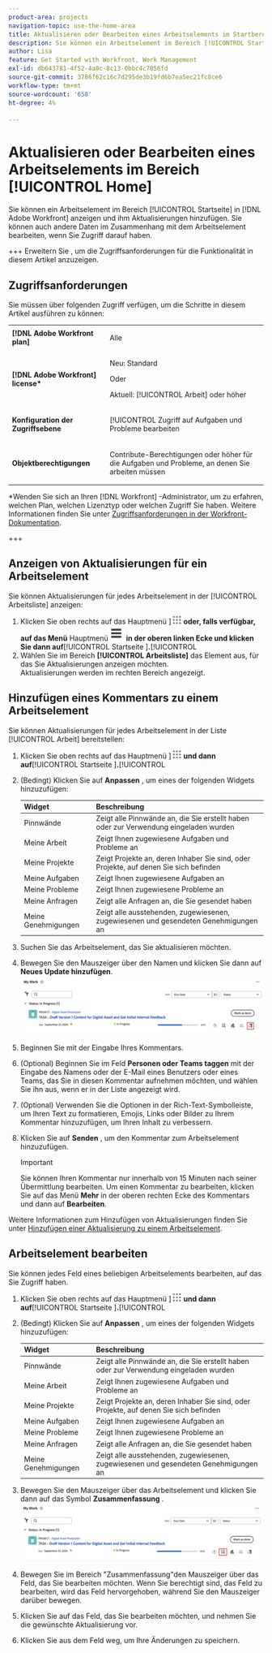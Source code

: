 ```yaml
---
product-area: projects
navigation-topic: use-the-home-area
title: Aktualisieren oder Bearbeiten eines Arbeitselements im Startbereich
description: Sie können ein Arbeitselement im Bereich [!UICONTROL Startseite] in Adobe Workfront anzeigen und ihm Aktualisierungen hinzufügen. Sie können auch andere Daten im Zusammenhang mit dem Arbeitselement bearbeiten, wenn Sie Zugriff darauf haben.
author: Lisa
feature: Get Started with Workfront, Work Management
exl-id: db643781-4f52-4a8c-8c13-0bbc4c7056fd
source-git-commit: 3786f62c16c7d295de3b19fd6b7ea5ec21fc8ce6
workflow-type: tm+mt
source-wordcount: '658'
ht-degree: 4%

---
```


# Aktualisieren oder Bearbeiten eines Arbeitselements im Bereich [!UICONTROL Home]

<!--Audited: April 2024-->

Sie können ein Arbeitselement im Bereich [!UICONTROL Startseite] in [!DNL Adobe Workfront] anzeigen und ihm Aktualisierungen hinzufügen. Sie können auch andere Daten im Zusammenhang mit dem Arbeitselement bearbeiten, wenn Sie Zugriff darauf haben.

+++ Erweitern Sie , um die Zugriffsanforderungen für die Funktionalität in diesem Artikel anzuzeigen.

## Zugriffsanforderungen

Sie müssen über folgenden Zugriff verfügen, um die Schritte in diesem Artikel ausführen zu können:

<table style="table-layout:auto"> 
 <col> 
 </col> 
 <col> 
 </col> 
 <tbody> 
  <tr> 
   <td role="rowheader"><strong>[!DNL Adobe Workfront plan]</strong></td> 
   <td> <p>Alle</p> </td> 
  </tr> 
  <tr> 
   <td role="rowheader"><strong>[!DNL Adobe Workfront] license*</strong></td> 
   <td> <p>Neu: Standard</p>
   Oder

<p>Aktuell: [!UICONTROL Arbeit] oder höher</p> </td> 
  </tr> 
  <tr> 
   <td role="rowheader"><strong>Konfiguration der Zugriffsebene</strong></td> 
   <td> <p>[!UICONTROL Zugriff auf Aufgaben und Probleme bearbeiten</p> </td> 
  </tr> 
  <tr> 
   <td role="rowheader"><strong>Objektberechtigungen</strong></td> 
   <td> <p>Contribute-Berechtigungen oder höher für die Aufgaben und Probleme, an denen Sie arbeiten müssen</p> </td> 
  </tr> 
 </tbody> 
</table>

*Wenden Sie sich an Ihren [!DNL Workfront] -Administrator, um zu erfahren, welchen Plan, welchen Lizenztyp oder welchen Zugriff Sie haben. Weitere Informationen finden Sie unter [Zugriffsanforderungen in der Workfront-Dokumentation](/help/quicksilver/administration-and-setup/add-users/access-levels-and-object-permissions/access-level-requirements-in-documentation.md).

+++

## Anzeigen von Aktualisierungen für ein Arbeitselement

Sie können Aktualisierungen für jedes Arbeitselement in der [!UICONTROL Arbeitsliste] anzeigen:

1. Klicken Sie oben rechts auf das Hauptmenü ]**![](assets/main-menu-icon.png) oder, falls verfügbar, auf das Menü** Hauptmenü&#x200B;**![](assets/lines-main-menu.png) in der oberen linken Ecke und klicken Sie dann auf**[!UICONTROL  Startseite ]**.**[!UICONTROL 
1. Wählen Sie im Bereich **[!UICONTROL Arbeitsliste]** das Element aus, für das Sie Aktualisierungen anzeigen möchten.\
   Aktualisierungen werden im rechten Bereich angezeigt.



## Hinzufügen eines Kommentars zu einem Arbeitselement

Sie können Aktualisierungen für jedes Arbeitselement in der Liste [!UICONTROL Arbeit] bereitstellen:

1. Klicken Sie oben rechts auf das Hauptmenü ]**![](assets/main-menu-icon.png) und dann auf**[!UICONTROL  Startseite ]**.**[!UICONTROL 
1. (Bedingt) Klicken Sie auf **Anpassen** , um eines der folgenden Widgets hinzuzufügen:

   | Widget | Beschreibung |
   |--------------|---------------------------------------------------------------------------------------------------|
   | Pinnwände | Zeigt alle Pinnwände an, die Sie erstellt haben oder zur Verwendung eingeladen wurden |
   | Meine Arbeit | Zeigt Ihnen zugewiesene Aufgaben und Probleme an |
   | Meine Projekte | Zeigt Projekte an, deren Inhaber Sie sind, oder Projekte, auf denen Sie sich befinden |
   | Meine Aufgaben | Zeigt Ihnen zugewiesene Aufgaben an |
   | Meine Probleme | Zeigt Ihnen zugewiesene Probleme an |
   | Meine Anfragen | Zeigt alle Anfragen an, die Sie gesendet haben |
   | Meine Genehmigungen | Zeigt alle ausstehenden, zugewiesenen, zugewiesenen und gesendeten Genehmigungen an |

1. Suchen Sie das Arbeitselement, das Sie aktualisieren möchten.
1. Bewegen Sie den Mauszeiger über den Namen und klicken Sie dann auf **Neues Update hinzufügen**.
   ![](assets/add-update-on-widget.png)
1. Beginnen Sie mit der Eingabe Ihres Kommentars.
1. (Optional) Beginnen Sie im Feld **Personen oder Teams taggen** mit der Eingabe des Namens oder der E-Mail eines Benutzers oder eines Teams, das Sie in diesen Kommentar aufnehmen möchten, und wählen Sie ihn aus, wenn er in der Liste angezeigt wird.
1. (Optional) Verwenden Sie die Optionen in der Rich-Text-Symbolleiste, um Ihren Text zu formatieren, Emojis, Links oder Bilder zu Ihrem Kommentar hinzuzufügen, um Ihren Inhalt zu verbessern.
1. Klicken Sie auf **Senden** , um den Kommentar zum Arbeitselement hinzuzufügen.

   >[!IMPORTANT]
   >
   >Sie können Ihren Kommentar nur innerhalb von 15 Minuten nach seiner Übermittlung bearbeiten. Um einen Kommentar zu bearbeiten, klicken Sie auf das Menü **Mehr** in der oberen rechten Ecke des Kommentars und dann auf **Bearbeiten**.

Weitere Informationen zum Hinzufügen von Aktualisierungen finden Sie unter [Hinzufügen einer Aktualisierung zu einem Arbeitselement](/help/quicksilver/workfront-basics/updating-work-items-and-viewing-updates/update-work.md).

## Arbeitselement bearbeiten

Sie können jedes Feld eines beliebigen Arbeitselements bearbeiten, auf das Sie Zugriff haben.

1. Klicken Sie oben rechts auf das Hauptmenü ]**![](assets/main-menu-icon.png) und dann auf**[!UICONTROL  Startseite ]**.**[!UICONTROL 
1. (Bedingt) Klicken Sie auf **Anpassen** , um eines der folgenden Widgets hinzuzufügen:

   | Widget | Beschreibung |
   |--------------|---------------------------------------------------------------------------------------------------|
   | Pinnwände | Zeigt alle Pinnwände an, die Sie erstellt haben oder zur Verwendung eingeladen wurden |
   | Meine Arbeit | Zeigt Ihnen zugewiesene Aufgaben und Probleme an |
   | Meine Projekte | Zeigt Projekte an, deren Inhaber Sie sind, oder Projekte, auf denen Sie sich befinden |
   | Meine Aufgaben | Zeigt Ihnen zugewiesene Aufgaben an |
   | Meine Probleme | Zeigt Ihnen zugewiesene Probleme an |
   | Meine Anfragen | Zeigt alle Anfragen an, die Sie gesendet haben |
   | Meine Genehmigungen | Zeigt alle ausstehenden, zugewiesenen, zugewiesenen und gesendeten Genehmigungen an |

1. Bewegen Sie den Mauszeiger über das Arbeitselement und klicken Sie dann auf das Symbol **Zusammenfassung** .
   ![](assets/open-summary-new-home.png)

1. Bewegen Sie im Bereich &quot;Zusammenfassung&quot;den Mauszeiger über das Feld, das Sie bearbeiten möchten.
Wenn Sie berechtigt sind, das Feld zu bearbeiten, wird das Feld hervorgehoben, während Sie den Mauszeiger darüber bewegen.
1. Klicken Sie auf das Feld, das Sie bearbeiten möchten, und nehmen Sie die gewünschte Aktualisierung vor.
1. Klicken Sie aus dem Feld weg, um Ihre Änderungen zu speichern.
